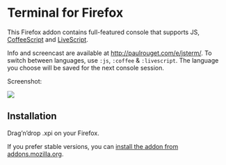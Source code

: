 # Terminal for Firefox

This Firefox addon contains full-featured console that supports
JS, [CoffeeScript](http://coffeescript.org) and [LiveScript](http://livescript.net).

Info and screencast are available at http://paulrouget.com/e/jsterm/.
To switch between languages, use `:js`, `:coffee` & `:livescript`.
The language you choose will be saved for the next console session.

Screenshot:

![](http://i.imgur.com/qUby4pc.png)

## Installation

Drag’n’drop .xpi on your Firefox.

If you prefer stable versions, you can
[install the addon from addons.mozilla.org](https://addons.mozilla.org/en-US/firefox/addon/javascript-terminal/).
